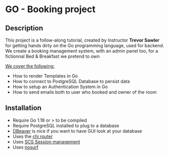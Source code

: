 # **GO - Booking project**

## **Description**

This project is a follow-along tutorial, created by Instructor **Trevor Sawler** for getting hands dirty on the Go programming language, used for backend.<br>
We create a booking management system, with an admin panel too, for a fictionnal Bed & Breakfast we pretend to own<br>

<u>We cover the following:</u>

- How to render Templates in Go
- How to connect to PostgreSQL Database to persist data
- How to setup an Authentication System in Go
- How to send emails both to user who booked and owner of the room

## **Installation**

- Require Go 1.18 or > to be compiled
- Require PostgreSQL installed to plug to a database
- [DBeaver](https://dbeaver.io/download/) is nice if you want to have GUI look at your database
- Uses the [chi router](https://github.com/go-chi/chi)
- Uses [SCS Session management](https://github.com/alexedwards/scs)
- Uses [nosurf](https://github.com/justinas/nosurf)
